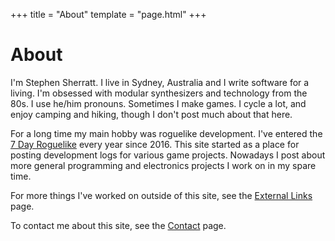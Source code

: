+++
title = "About"
template = "page.html"
+++

# About

I'm Stephen Sherratt. I live in Sydney, Australia and I write software
for a living. I'm obsessed with modular synthesizers and technology
from the 80s. I use he/him pronouns. Sometimes I make games. I cycle a
lot, and enjoy camping and hiking, though I don't post much about that
here.

For a long time my main hobby was roguelike development. I've entered
the [7 Day Roguelike](https://7drl.com/) every year since 2016. This
site started as a place for posting development logs for various game
projects. Nowadays I post about more general programming and
electronics projects I work on in my spare time.

For more things I've worked on outside of this site, see the [External Links](/external) page.

To contact me about this site, see the [Contact](/contact) page.
